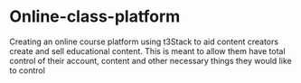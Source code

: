 # Online-class-platform
Creating an online course platform using t3Stack to aid content creators create and sell educational content. This is meant to allow them have total control of their account, content and other necessary things they would like to control
